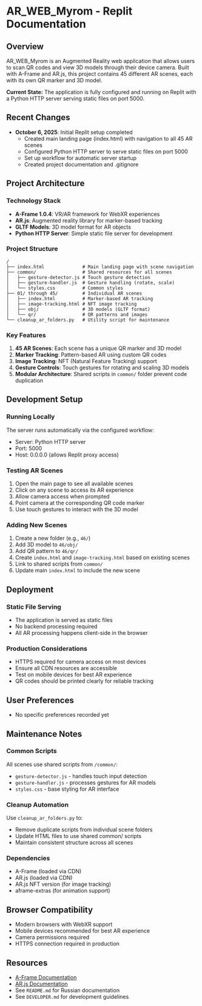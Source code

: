 # AR_WEB_Myrom - Replit Documentation

## Overview
AR_WEB_Myrom is an Augmented Reality web application that allows users to scan QR codes and view 3D models through their device camera. Built with A-Frame and AR.js, this project contains 45 different AR scenes, each with its own QR marker and 3D model.

**Current State:** The application is fully configured and running on Replit with a Python HTTP server serving static files on port 5000.

## Recent Changes
- **October 6, 2025**: Initial Replit setup completed
  - Created main landing page (index.html) with navigation to all 45 AR scenes
  - Configured Python HTTP server to serve static files on port 5000
  - Set up workflow for automatic server startup
  - Created project documentation and .gitignore

## Project Architecture

### Technology Stack
- **A-Frame 1.0.4**: VR/AR framework for WebXR experiences
- **AR.js**: Augmented reality library for marker-based tracking
- **GLTF Models**: 3D model format for AR objects
- **Python HTTP Server**: Simple static file server for development

### Project Structure
```
/
├── index.html              # Main landing page with scene navigation
├── common/                 # Shared resources for all scenes
│   ├── gesture-detector.js # Touch gesture detection
│   ├── gesture-handler.js  # Gesture handling (rotate, scale)
│   └── styles.css          # Common styles
├── 01/ through 45/         # Individual AR scenes
│   ├── index.html          # Marker-based AR tracking
│   ├── image-tracking.html # NFT image tracking
│   ├── obj/                # 3D models (GLTF format)
│   └── qr/                 # QR patterns and images
└── cleanup_ar_folders.py   # Utility script for maintenance
```

### Key Features
1. **45 AR Scenes**: Each scene has a unique QR marker and 3D model
2. **Marker Tracking**: Pattern-based AR using custom QR codes
3. **Image Tracking**: NFT (Natural Feature Tracking) support
4. **Gesture Controls**: Touch gestures for rotating and scaling 3D models
5. **Modular Architecture**: Shared scripts in `common/` folder prevent code duplication

## Development Setup

### Running Locally
The server runs automatically via the configured workflow:
- Server: Python HTTP server
- Port: 5000
- Host: 0.0.0.0 (allows Replit proxy access)

### Testing AR Scenes
1. Open the main page to see all available scenes
2. Click on any scene to access its AR experience
3. Allow camera access when prompted
4. Point camera at the corresponding QR code marker
5. Use touch gestures to interact with the 3D model

### Adding New Scenes
1. Create a new folder (e.g., `46/`)
2. Add 3D model to `46/obj/`
3. Add QR pattern to `46/qr/`
4. Create `index.html` and `image-tracking.html` based on existing scenes
5. Link to shared scripts from `common/`
6. Update main `index.html` to include the new scene

## Deployment

### Static File Serving
- The application is served as static files
- No backend processing required
- All AR processing happens client-side in the browser

### Production Considerations
- HTTPS required for camera access on most devices
- Ensure all CDN resources are accessible
- Test on mobile devices for best AR experience
- QR codes should be printed clearly for reliable tracking

## User Preferences
- No specific preferences recorded yet

## Maintenance Notes

### Common Scripts
All scenes use shared scripts from `/common/`:
- `gesture-detector.js` - handles touch input detection
- `gesture-handler.js` - processes gestures for AR models
- `styles.css` - base styling for AR interface

### Cleanup Automation
Use `cleanup_ar_folders.py` to:
- Remove duplicate scripts from individual scene folders
- Update HTML files to use shared common/ scripts
- Maintain consistent structure across all scenes

### Dependencies
- A-Frame (loaded via CDN)
- AR.js (loaded via CDN)
- AR.js NFT version (for image tracking)
- aframe-extras (for animation support)

## Browser Compatibility
- Modern browsers with WebXR support
- Mobile devices recommended for best AR experience
- Camera permissions required
- HTTPS connection required in production

## Resources
- [A-Frame Documentation](https://aframe.io/docs/)
- [AR.js Documentation](https://ar-js-org.github.io/AR.js-Docs/)
- See `README.md` for Russian documentation
- See `DEVELOPER.md` for development guidelines
